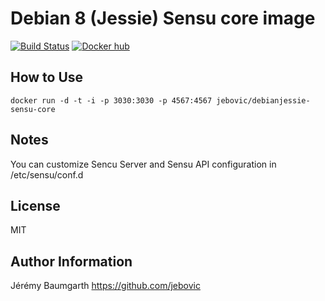 Debian 8 (Jessie) Sensu core image
==================================

[![Build Status](https://travis-ci.org/jebovic/docker-debianjessie-sensu-core.svg?branch=master)](https://travis-ci.org/jebovic/docker-debianjessie-sensu-core) [![Docker hub](https://img.shields.io/badge/hub.docker.com-jebovic/debianjessie--sensu--core-blue.svg?style=flat)](https://hub.docker.com/r/jebovic/debianjessie-sensu-core)

How to Use
----------

```
docker run -d -t -i -p 3030:3030 -p 4567:4567 jebovic/debianjessie-sensu-core
```

Notes
-----

You can customize Sencu Server and Sensu API configuration in /etc/sensu/conf.d

License
-------

MIT

Author Information
------------------

Jérémy Baumgarth https://github.com/jebovic

